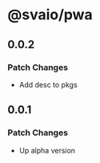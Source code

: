# @svaio/pwa

## 0.0.2

### Patch Changes

- Add desc to pkgs

## 0.0.1

### Patch Changes

- Up alpha version

